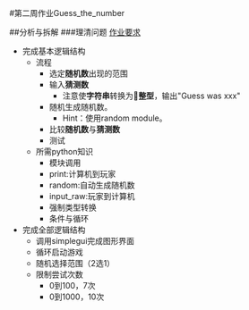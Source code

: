 #第二周作业Guess_the_number

##分析与拆解
###理清问题
[作业要求](https://class.coursera.org/interactivepython1-002/human_grading/view/courses/974633/assessments/29/submissions)

- 完成基本逻辑结构
	- 流程
		- 选定**随机数**出现的范围
		- 输入**猜测数**
			- 注意使**字符串**转换为**整型**，输出"Guess was xxx"
		- 随机生成随机数。
			- Hint：使用random module。
		- 比较**随机数**与**猜测数**
		- 测试
	- 所需python知识
		- 模块调用
		- print:计算机到玩家
		- random:自动生成随机数
		- input_raw:玩家到计算机
		- 强制类型转换
		- 条件与循环
- 完成全部逻辑结构
	- 调用simplegui完成图形界面
	- 循环启动游戏
	- 随机选择范围（2选1）
	- 限制尝试次数
		- 0到100，7次
		- 0到1000，10次
